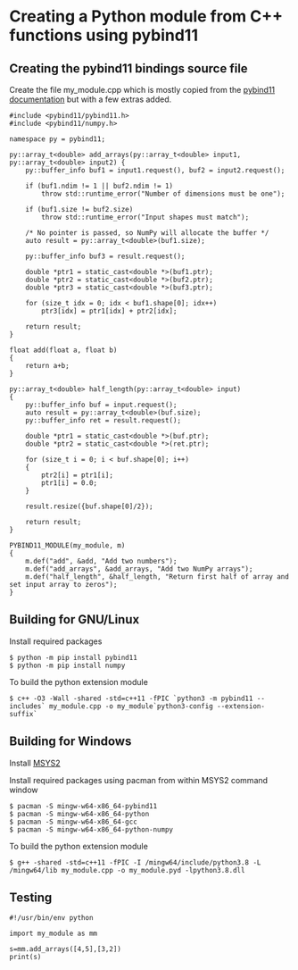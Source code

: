 # Creating a Python module from C++ functions using pybind11

## Creating the pybind11 bindings source file

Create the file my_module.cpp which is mostly copied from the [pybind11 documentation](https://pybind11.readthedocs.io/en/stable/basics.html) but with a few extras added.
```
#include <pybind11/pybind11.h>
#include <pybind11/numpy.h>

namespace py = pybind11;

py::array_t<double> add_arrays(py::array_t<double> input1, py::array_t<double> input2) {
    py::buffer_info buf1 = input1.request(), buf2 = input2.request();

    if (buf1.ndim != 1 || buf2.ndim != 1)
        throw std::runtime_error("Number of dimensions must be one");

    if (buf1.size != buf2.size)
        throw std::runtime_error("Input shapes must match");

    /* No pointer is passed, so NumPy will allocate the buffer */
    auto result = py::array_t<double>(buf1.size);

    py::buffer_info buf3 = result.request();

    double *ptr1 = static_cast<double *>(buf1.ptr);
    double *ptr2 = static_cast<double *>(buf2.ptr);
    double *ptr3 = static_cast<double *>(buf3.ptr);

    for (size_t idx = 0; idx < buf1.shape[0]; idx++)
        ptr3[idx] = ptr1[idx] + ptr2[idx];

    return result;
}

float add(float a, float b)
{
    return a+b;
}

py::array_t<double> half_length(py::array_t<double> input)
{
    py::buffer_info buf = input.request();
    auto result = py::array_t<double>(buf.size);
    py::buffer_info ret = result.request();
    
    double *ptr1 = static_cast<double *>(buf.ptr);
    double *ptr2 = static_cast<double *>(ret.ptr);
    
    for (size_t i = 0; i < buf.shape[0]; i++)
    {
        ptr2[i] = ptr1[i];
        ptr1[i] = 0.0;
    }
        
    result.resize({buf.shape[0]/2});
    
    return result; 
}

PYBIND11_MODULE(my_module, m)
{
    m.def("add", &add, "Add two numbers");
    m.def("add_arrays", &add_arrays, "Add two NumPy arrays");
    m.def("half_length", &half_length, "Return first half of array and set input array to zeros");
}
```

## Building for GNU/Linux

Install required packages

```
$ python -m pip install pybind11
$ python -m pip install numpy
```

To build the python extension module

```
$ c++ -O3 -Wall -shared -std=c++11 -fPIC `python3 -m pybind11 --includes` my_module.cpp -o my_module`python3-config --extension-suffix`
```


## Building for Windows

Install [MSYS2](https://www.msys2.org/)

Install required packages using pacman from within MSYS2 command window

```
$ pacman -S mingw-w64-x86_64-pybind11
$ pacman -S mingw-w64-x86_64-python
$ pacman -S mingw-w64-x86_64-gcc
$ pacman -S mingw-w64-x86_64-python-numpy
```

To build the python extension module

```
$ g++ -shared -std=c++11 -fPIC -I /mingw64/include/python3.8 -L /mingw64/lib my_module.cpp -o my_module.pyd -lpython3.8.dll
```

## Testing

```
#!/usr/bin/env python

import my_module as mm

s=mm.add_arrays([4,5],[3,2])
print(s)
```

